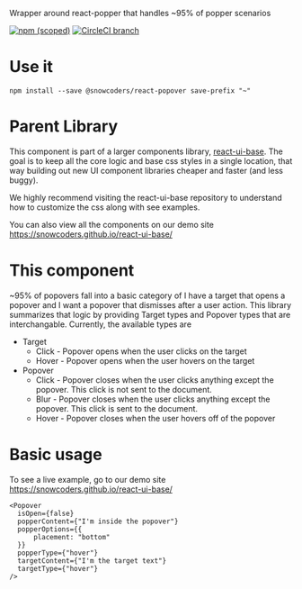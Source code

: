Wrapper around react-popper that handles ~95% of popper scenarios

[![npm (scoped)](https://img.shields.io/npm/v/@snowcoders/react-popover.svg)](https://www.npmjs.com/package/@snowcoders/react-popover)
[![CircleCI branch](https://img.shields.io/circleci/project/github/snowcoders/react-popover/master.svg)](https://circleci.com/gh/snowcoders/react-popover)

# Use it

`npm install --save @snowcoders/react-popover save-prefix "~"`

# Parent Library

This component is part of a larger components library, [react-ui-base](https://github.com/snowcoders/react-ui-base). The goal is to keep all the core logic and base css styles in a single location, that way building out new UI component libraries cheaper and faster (and less buggy).

We highly recommend visiting the react-ui-base repository to understand how to customize the css along with see examples.

You can also view all the components on our demo site https://snowcoders.github.io/react-ui-base/

# This component

~95% of popovers fall into a basic category of I have a target that opens a popover and I want a popover that dismisses after a user action. This library summarizes that logic by providing Target types and Popover types that are interchangable. Currently, the available types are

- Target
  - Click - Popover opens when the user clicks on the target
  - Hover - Popover opens when the user hovers on the target
- Popover
  - Click - Popover closes when the user clicks anything except the popover. This click is not sent to the document.
  - Blur - Popover closes when the user clicks anything except the popover. This click is sent to the document.
  - Hover - Popover closes when the user hovers off of the popover

# Basic usage

To see a live example, go to our demo site https://snowcoders.github.io/react-ui-base/

```
<Popover
  isOpen={false}
  popperContent={"I'm inside the popover"}
  popperOptions={{
      placement: "bottom"
  }}
  popperType={"hover"}
  targetContent={"I'm the target text"}
  targetType={"hover"}
/>
```
